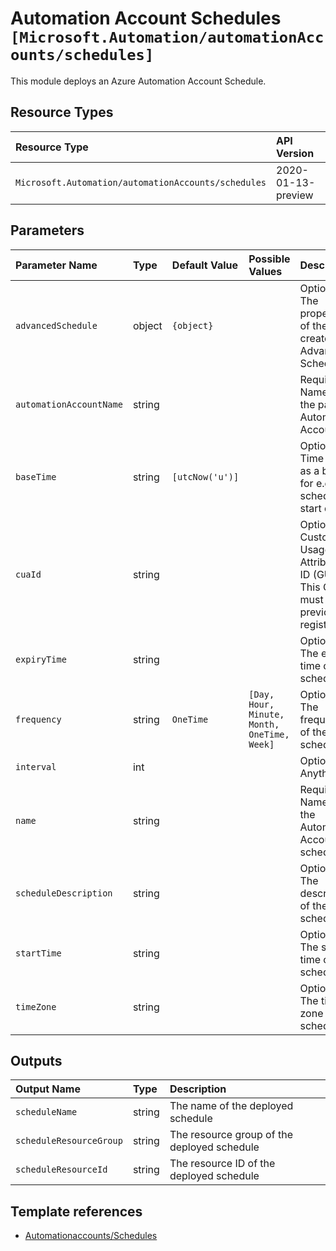 # Automation Account Schedules `[Microsoft.Automation/automationAccounts/schedules]`

This module deploys an Azure Automation Account Schedule.

## Resource Types

| Resource Type | API Version |
| :-- | :-- |
| `Microsoft.Automation/automationAccounts/schedules` | 2020-01-13-preview |

## Parameters

| Parameter Name | Type | Default Value | Possible Values | Description |
| :-- | :-- | :-- | :-- | :-- |
| `advancedSchedule` | object | `{object}` |  | Optional. The properties of the create Advanced Schedule. |
| `automationAccountName` | string |  |  | Required. Name of the parent Automation Account. |
| `baseTime` | string | `[utcNow('u')]` |  | Optional. Time used as a basis for e.g. the schedule start date. |
| `cuaId` | string |  |  | Optional. Customer Usage Attribution ID (GUID). This GUID must be previously registered. |
| `expiryTime` | string |  |  | Optional. The end time of the schedule. |
| `frequency` | string | `OneTime` | `[Day, Hour, Minute, Month, OneTime, Week]` | Optional. The frequency of the schedule. |
| `interval` | int |  |  | Optional. Anything |
| `name` | string |  |  | Required. Name of the Automation Account schedule. |
| `scheduleDescription` | string |  |  | Optional. The description of the schedule. |
| `startTime` | string |  |  | Optional. The start time of the schedule. |
| `timeZone` | string |  |  | Optional. The time zone of the schedule. |

## Outputs

| Output Name | Type | Description |
| :-- | :-- | :-- |
| `scheduleName` | string | The name of the deployed schedule |
| `scheduleResourceGroup` | string | The resource group of the deployed schedule |
| `scheduleResourceId` | string | The resource ID of the deployed schedule |

## Template references

- [Automationaccounts/Schedules](https://docs.microsoft.com/en-us/azure/templates/Microsoft.Automation/2020-01-13-preview/automationAccounts/schedules)
